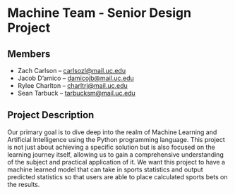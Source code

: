 # **Machine Team - Senior Design Project**

## Members
- Zach Carlson – carlsozl@mail.uc.edu
- Jacob D’amico – damicojb@mail.uc.edu
- Rylee Charlton – charltrj@mail.uc.edu
- Sean Tarbuck – tarbucksm@mail.uc.edu

## Project Description
Our primary goal is to dive deep into the realm of Machine Learning and Artificial Intelligence using the Python programming language. This project is not just about achieving a specific solution but is also focused on the learning journey itself, allowing us to gain a comprehensive understanding of the subject and practical application of it. We want this project to have a machine learned model that can take in sports statistics and output predicted statistics so that users are able to place calculated sports bets on the results.
